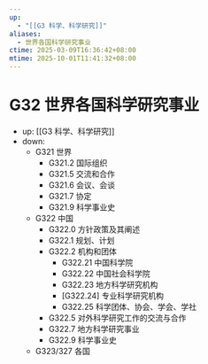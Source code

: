 ```yaml
---
up:
  - "[[G3 科学、科学研究]]"
aliases:
  - 世界各国科学研究事业
ctime: 2025-03-09T16:36:42+08:00
mtime: 2025-10-01T11:41:32+08:00
---
```


# G32 世界各国科学研究事业

- up: [[G3 科学、科学研究]]
- down:	
	- G321 世界
		- G321.2 国际组织
		- G321.5 交流和合作
		- G321.6 会议、会谈
		- G321.7 协定
		- G321.9 科学事业史
	- G322 中国
		- G322.0 方针政策及其阐述
		- G322.1 规划、计划
		- G322.2 机构和团体
			- G322.21 中国科学院
			- G322.22 中国社会科学院
			- G322.23 地方科学研究机构
			- [G322.24] 专业科学研究机构
			- G322.25 科学团体、协会、学会、学社
		- G322.5 对外科学研究工作的交流与合作
		- G322.7 地方科学研究事业
		- G322.9 科学事业史
	- G323/327 各国
	
